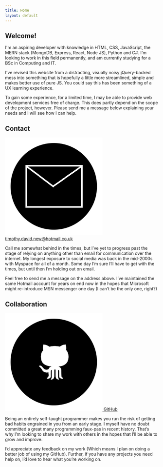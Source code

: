 ```yaml
---
title: Home
layout: default
---
```

<div type="container" class="sect-main">

<div class="heading">
<h2>Welcome!</h2>
<div class="heading--animation"></div>
</div>

<p>I'm an aspiring developer with knowledge in HTML, CSS, JavaScript, the MERN stack (MongoDB, Express, React, Node JS), Python and C#. I'm looking to work in this field permanently, and am currently studying for a BSc in Computing and IT.</p> 
<p>I've revised this website from a distracting, visually noisy jQuery-backed mess into something that is hopefully a little more streamlined, simple and makes better use of pure JS. You could say this has been something of a UX learning experience.</p>
<p> To gain some experience, for a limited time, I may be able to provide web development services free of charge. This does partly depend on the scope of the project, however. Please send me a message below explaining your needs and I will see how I can help.</p> 
</div>
<div type="container" class="sect-bottom">
<div type="container" class="sect1">

<div class="heading">
<h2>Contact</h2>
<div class="heading--animation"></div>
</div>

<a class="navA" href="mailto:timothy.david.new@hotmail.co.uk">
<div class="contacts">
<img id="email" src="assets/img/email.png">
<span class="contacts--text">timothy.david.new@hotmail.co.uk</span>
</div>
</a>
<p> Call me somewhat behind in the times, but I’ve yet to progress past the stage of relying on anything other than email for communication over the internet. My longest exposure to social media was back in the mid-2000s with Myspace for all of a month. Some day I’m sure I’ll have to get with the times, but until then I’m holding out on email.</p> 
<p> Feel free to send me a message on the address above. I’ve maintained the same Hotmail account for years on end now in the hopes that Microsoft might re-introduce MSN messenger one day (I can’t be the only one, right?)</p>
</div>
<div type="container" class="sect2">

<div class="heading">
<h2>Collaboration</h2>
<div class="heading--animation"></div>
</div>

<a class="navA" href="https://github.com/tdmnew?tab=repositories">
<div class="contacts" id="gitHubContacts">
<img id="github" src='assets/img/github.png'/>
<span class="contacts--text">GitHub</span>
</div>
</a>
<p> Being an entirely self-taught programmer makes you run the risk of getting bad habits engrained in you from an early stage. I myself have no doubt committed a great many programming faux-pas in recent history. That’s why I’m looking to share my work with others in the hopes that I’ll be able to grow and improve.</p>
<p> I’d appreciate any feedback on my work (Which means I plan on doing a better job of using my GitHub). Further, if you have any projects you need help on, I’d love to hear what you’re working on.</p>
</div>
</div>


